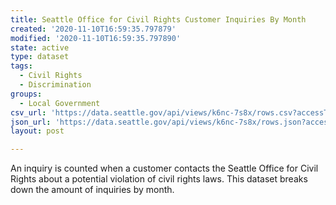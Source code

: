```yaml
---
title: Seattle Office for Civil Rights Customer Inquiries By Month
created: '2020-11-10T16:59:35.797879'
modified: '2020-11-10T16:59:35.797890'
state: active
type: dataset
tags:
  - Civil Rights
  - Discrimination
groups:
  - Local Government
csv_url: 'https://data.seattle.gov/api/views/k6nc-7s8x/rows.csv?accessType=DOWNLOAD'
json_url: 'https://data.seattle.gov/api/views/k6nc-7s8x/rows.json?accessType=DOWNLOAD'
layout: post

---
```

An inquiry is counted when a customer contacts the Seattle Office for Civil Rights about a potential violation of civil rights laws. This dataset breaks down the amount of inquiries by month.
